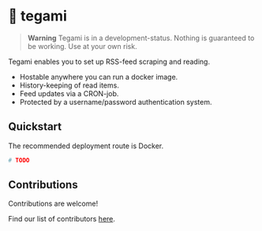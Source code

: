 # 💌 tegami

> **Warning** Tegami is in a development-status. Nothing is guaranteed to be working. Use at your own risk.

Tegami enables you to set up RSS-feed scraping and reading.

* Hostable anywhere you can run a docker image.
* History-keeping of read items.
* Feed updates via a CRON-job.
* Protected by a username/password authentication system.

## Quickstart

The recommended deployment route is Docker.

```yaml
# TODO
```

## Contributions

Contributions are welcome! 

Find our list of contributors [here](https://github.com/jakehwll/tegami/graphs/contributors).